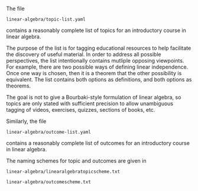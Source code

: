 
The file

    linear-algebra/topic-list.yaml

contains a reasonably complete list of topics for an introductory
course in linear algebra.  

The purpose of the list is for tagging educational resources to help
facilitate the discovery of useful material.  In order to address all
possible perspectives, the list intentionally contains mutliple
opposing viewpoints.  For example, there are two possible ways of
defining linear independence.  Once one way is chosen, then it
is a theorem that the other possibility is equivalent.  The list
contains both options as definitions, and both options as theorems.

The goal is not to give a Bourbaki-style formulation of linear algebra,
so topics are only stated with sufficient precision to allow unambiguous
tagging of videos, exercises, quizzes, sections of books, etc.

Similarly, the file

    linear-algebra/outcome-list.yaml

contains a reasonably complete list of outcomes for an introductory
course in linear algebra.

The naming schemes for topic and outcomes are given in

    linear-algebra/linearalgebratopicscheme.txt

    linear-algebra/outcomescheme.txt
